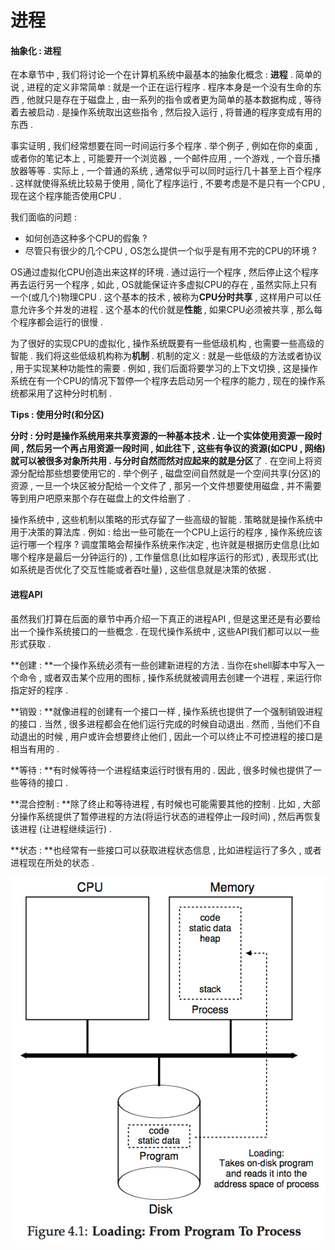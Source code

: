 # 进程

#### **抽象化 : 进程**

在本章节中 , 我们将讨论一个在计算机系统中最基本的抽象化概念 : **进程** . 简单的说 , 进程的定义非常简单 : 就是一个正在运行程序 . 程序本身是一个没有生命的东西 , 他就只是存在于磁盘上 , 由一系列的指令或者更为简单的基本数据构成 , 等待着去被启动 . 是操作系统取出这些指令 , 然后投入运行 , 将普通的程序变成有用的东西 .

事实证明 , 我们经常想要在同一时间运行多个程序 . 举个例子 , 例如在你的桌面 , 或者你的笔记本上 , 可能要开一个浏览器 , 一个邮件应用 , 一个游戏 , 一个音乐播放器等等 . 实际上 , 一个普通的系统 , 通常似乎可以同时运行几十甚至上百个程序 . 这样就使得系统比较易于使用 , 简化了程序运行 , 不要考虑是不是只有一个CPU , 现在这个程序能否使用CPU .

我们面临的问题 :

* 如何创造这种多个CPU的假象 ? 
* 尽管只有很少的几个CPU , OS怎么提供一个似乎是有用不完的CPU的环境 ? 

OS通过虚拟化CPU创造出来这样的环境 . 通过运行一个程序 , 然后停止这个程序再去运行另一个程序 , 如此 , OS就能保证许多虚拟CPU的存在 , 虽然实际上只有一个\(或几个\)物理CPU . 这个基本的技术 , 被称为**CPU分时共享** , 这样用户可以任意允许多个并发的进程 . 这个基本的代价就是**性能** , 如果CPU必须被共享 , 那么每个程序都会运行的很慢 .

为了很好的实现CPU的虚拟化 , 操作系统既要有一些低级机构 , 也需要一些高级的智能 . 我们将这些低级机构称为**机制** . 机制的定义 : 就是一些低级的方法或者协议 , 用于实现某种功能性的需要 . 例如 , 我们后面将要学习的上下文切换 , 这是操作系统在有一个CPU的情况下暂停一个程序去启动另一个程序的能力 , 现在的操作系统都采用了这种分时机制 .

**Tips : 使用分时\(和分区\)**

**分时 : **分时是操作系统用来共享资源的一种基本技术 . 让一个实体使用资源一段时间 , 然后另一个再占用资源一段时间 , 如此往下 , 这些有争议的资源\(如CPU , 网络\)就可以被很多对象所共用 . 与分时自然而然对应起来的就是**分区**了 . 在空间上将资源分配给那些想要使用它的 . 举个例子 , 磁盘空间自然就是一个空间共享\(分区\)的资源 , 一旦一个块区被分配给一个文件了 , 那另一个文件想要使用磁盘 , 并不需要等到用户吧原来那个存在磁盘上的文件给删了 .

操作系统中 , 这些机制以策略的形式存留了一些高级的智能 . 策略就是操作系统中用于决策的算法库 . 例如 : 给出一些可能在一个CPU上运行的程序 , 操作系统应该运行哪一个程序 ? 调度策略会帮操作系统来作决定 , 也许就是根据历史信息\(比如哪个程序是最后一分钟运行的\) , 工作量信息\(比如程序运行的形式\) , 表现形式\(比如系统是否优化了交互性能或者吞吐量\) , 这些信息就是决策的依据 .

#### 进程API

虽然我们打算在后面的章节中再介绍一下真正的进程API , 但是这里还是有必要给出一个操作系统接口的一些概念 . 在现代操作系统中 , 这些API我们都可以以一些形式获取 . 

**创建 : **一个操作系统必须有一些创建新进程的方法 . 当你在shell脚本中写入一个命令 , 或者双击某个应用的图标 , 操作系统就被调用去创建一个进程 , 来运行你指定好的程序 . 

**销毁 : **就像进程的创建有一个接口一样 , 操作系统也提供了一个强制销毁进程的接口 . 当然 , 很多进程都会在他们运行完成的时候自动退出 . 然而 , 当他们不自动退出的时候 , 用户或许会想要终止他们 , 因此一个可以终止不可控进程的接口是相当有用的 . 

**等待 : **有时候等待一个进程结束运行时很有用的 . 因此 , 很多时候也提供了一些等待的接口 . 

**混合控制 : **除了终止和等待进程 , 有时候也可能需要其他的控制 . 比如 , 大部分操作系统提供了暂停进程的方法\(将运行状态的进程停止一段时间\) , 然后再恢复该进程 \(让进程继续运行\) . 

**状态 : **也经常有一些接口可以获取进程状态信息 , 比如进程运行了多久 , 或者进程现在所处的状态 . 

![](/assets/jincheng.png)



